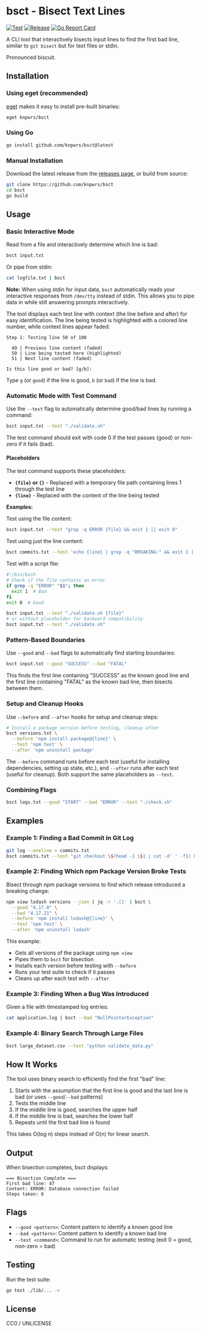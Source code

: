 # bsct - Bisect Text Lines

[![Test](https://github.com/knpwrs/bsct/workflows/Test/badge.svg)](https://github.com/knpwrs/bsct/actions?query=workflow%3ATest)
[![Release](https://github.com/knpwrs/bsct/workflows/Release/badge.svg)](https://github.com/knpwrs/bsct/actions?query=workflow%3ARelease)
[![Go Report Card](https://goreportcard.com/badge/github.com/knpwrs/bsct)](https://goreportcard.com/report/github.com/knpwrs/bsct)

A CLI tool that interactively bisects input lines to find the first bad line, similar to `git bisect` but for text files or stdin.

Pronounced biscuit.

## Installation

### Using eget (recommended)

[eget](https://github.com/zyedidia/eget) makes it easy to install pre-built binaries:

```bash
eget knpwrs/bsct
```

### Using Go

```bash
go install github.com/knpwrs/bsct@latest
```

### Manual Installation

Download the latest release from the [releases page](https://github.com/knpwrs/bsct/releases), or build from source:

```bash
git clone https://github.com/knpwrs/bsct
cd bsct
go build
```

## Usage

### Basic Interactive Mode

Read from a file and interactively determine which line is bad:

```bash
bsct input.txt
```

Or pipe from stdin:

```bash
cat logfile.txt | bsct
```

**Note:** When using stdin for input data, `bsct` automatically reads your interactive responses from `/dev/tty` instead of stdin. This allows you to pipe data in while still answering prompts interactively.

The tool displays each test line with context (the line before and after) for easy identification. The line being tested is highlighted with a colored line number, while context lines appear faded:

```
Step 1: Testing line 50 of 100

  49 | Previous line content (faded)
  50 | Line being tested here (highlighted)
  51 | Next line content (faded)

Is this line good or bad? [g/b]:
```

Type `g` (or `good`) if the line is good, `b` (or `bad`) if the line is bad.

### Automatic Mode with Test Command

Use the `--test` flag to automatically determine good/bad lines by running a command:

```bash
bsct input.txt --test "./validate.sh"
```

The test command should exit with code 0 if the test passes (good) or non-zero if it fails (bad).

#### Placeholders

The test command supports these placeholders:

- **`{file}` or `{}`** - Replaced with a temporary file path containing lines 1 through the test line
- **`{line}`** - Replaced with the content of the line being tested

**Examples:**

Test using the file content:

```bash
bsct input.txt --test "grep -q ERROR {file} && exit 1 || exit 0"
```

Test using just the line content:

```bash
bsct commits.txt --test 'echo {line} | grep -q "BREAKING:" && exit 1 || exit 0'
```

Test with a script file:

```bash
#!/bin/bash
# Check if the file contains an error
if grep -q "ERROR" "$1"; then
  exit 1  # Bad
fi
exit 0  # Good
```

```bash
bsct input.txt --test "./validate.sh {file}"
# or without placeholder for backward compatibility
bsct input.txt --test "./validate.sh"
```

### Pattern-Based Boundaries

Use `--good` and `--bad` flags to automatically find starting boundaries:

```bash
bsct input.txt --good "SUCCESS" --bad "FATAL"
```

This finds the first line containing "SUCCESS" as the known good line and the first line containing "FATAL" as the known bad line, then bisects between them.

### Setup and Cleanup Hooks

Use `--before` and `--after` hooks for setup and cleanup steps:

```bash
# Install a package version before testing, cleanup after
bsct versions.txt \
  --before 'npm install package@{line}' \
  --test 'npm test' \
  --after 'npm uninstall package'
```

The `--before` command runs before each test (useful for installing dependencies, setting up state, etc.), and `--after` runs after each test (useful for cleanup). Both support the same placeholders as `--test`.

### Combining Flags

```bash
bsct logs.txt --good "START" --bad "ERROR" --test "./check.sh"
```

## Examples

### Example 1: Finding a Bad Commit in Git Log

```bash
git log --oneline > commits.txt
bsct commits.txt --test "git checkout \$(head -1 \$1 | cut -d' ' -f1) && make test"
```

### Example 2: Finding Which npm Package Version Broke Tests

Bisect through npm package versions to find which release introduced a breaking change:

```bash
npm view lodash versions --json | jq -r '.[]' | bsct \
  --good "4.17.0" \
  --bad "4.17.21" \
  --before 'npm install lodash@{line}' \
  --test 'npm test' \
  --after 'npm uninstall lodash'
```

This example:
- Gets all versions of the package using `npm view`
- Pipes them to `bsct` for bisection
- Installs each version before testing with `--before`
- Runs your test suite to check if it passes
- Cleans up after each test with `--after`

### Example 3: Finding When a Bug Was Introduced

Given a file with timestamped log entries:

```bash
cat application.log | bsct --bad "NullPointerException"
```

### Example 4: Binary Search Through Large Files

```bash
bsct large_dataset.csv --test "python validate_data.py"
```

## How It Works

The tool uses binary search to efficiently find the first "bad" line:

1. Starts with the assumption that the first line is good and the last line is bad (or uses `--good`/`--bad` patterns)
2. Tests the middle line
3. If the middle line is good, searches the upper half
4. If the middle line is bad, searches the lower half
5. Repeats until the first bad line is found

This takes O(log n) steps instead of O(n) for linear search.

## Output

When bisection completes, bsct displays:

```
=== Bisection Complete ===
First bad line: 47
Content: ERROR: Database connection failed
Steps taken: 6
```

## Flags

- `--good <pattern>`: Content pattern to identify a known good line
- `--bad <pattern>`: Content pattern to identify a known bad line
- `--test <command>`: Command to run for automatic testing (exit 0 = good, non-zero = bad)

## Testing

Run the test suite:

```bash
go test ./lib/... -v
```

## License

CC0 / UNLICENSE
